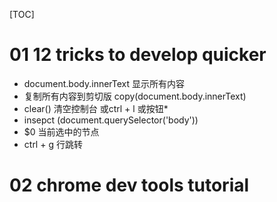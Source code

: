 [TOC]

# 01 12 tricks to develop quicker

- document.body.innerText 显示所有内容
- 复制所有内容到剪切版 copy(document.body.innerText)
- clear() 清空控制台 或ctrl + l 或按钮*
- insepct (document.querySelector('body'))
- $0 当前选中的节点
- ctrl + g 行跳转

# 02 chrome dev tools tutorial

